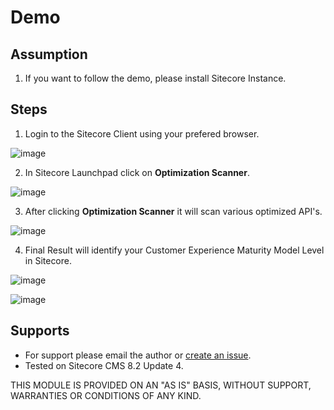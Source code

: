 # Demo

## Assumption
1. If you want to follow the demo, please install Sitecore Instance.

## Steps

1. Login to the Sitecore Client using your prefered browser.

![image](https://cloud.githubusercontent.com/assets/2329372/26075898/d4ffd252-396b-11e7-8b89-5388328049e4.png)

2. In Sitecore Launchpad click on **Optimization Scanner**.

![image](https://user-images.githubusercontent.com/2329372/33785855-df31b93c-dca1-11e7-87e7-c67665d5a2f5.png)

3. After clicking **Optimization Scanner** it will scan various optimized API's.

![image](https://user-images.githubusercontent.com/2329372/33785877-f347c4de-dca1-11e7-8e8a-6f35a243b1a5.png)

4. Final Result will identify your Customer Experience Maturity Model Level in Sitecore.

![image](https://user-images.githubusercontent.com/2329372/33785950-31d5acfc-dca2-11e7-847c-2cbffc533e34.png)

![image](https://user-images.githubusercontent.com/2329372/33786332-b5192b56-dca3-11e7-9a2f-971dbb3725e3.png)

## Supports
+ For support please email the author or [create an issue](https://github.com/raseniero/Optimization-Scanner/issues/new).
+ Tested on Sitecore CMS 8.2 Update 4.

THIS MODULE IS PROVIDED ON AN "AS IS" BASIS, WITHOUT SUPPORT, WARRANTIES OR CONDITIONS OF ANY KIND.
